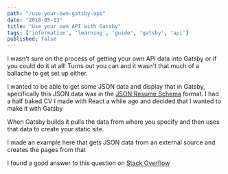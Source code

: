 ```yaml
---
path: "/use-your-own-gatsby-api"
date: "2018-05-13"
title: "Use your own API with Gatsby"
tags: ['information', 'learning', 'guide', 'gatsby', 'api']
published: false
---
```


I wasn't sure on the process of getting your own API data into Gatsby
or if you could do it at all! Turns out you can and it wasn't that
much of a ballache to get set up either.

I wanted to be able to get some JSON data and display that in Gatsby,
specifically this JSON data was in the [JSON Resume Schema] format. I
had a half baked CV I made with React a while ago and decided that I
wanted to make it with Gatsby

When Gatsby builds it pulls the data from where you specify and then
uses that data to create your static site.

I made an example here that gets JSON data from an external source and
creates the pages from that

I found a good answer to this question on [Stack Overflow]

<!-- Links -->

[json resume schema]: https://jsonresume.org/schema/
[stack overflow]:
  https://stackoverflow.com/questions/49299309/gatsbyjs-getting-data-from-restful-api
